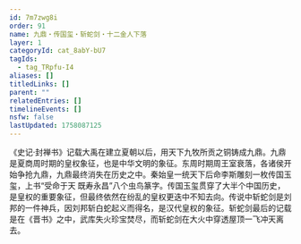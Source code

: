 ```yaml
---
id: 7m7zwg8i
order: 91
name: 九鼎・传国玺・斩蛇剑・十二金人下落
layer: 1
categoryId: cat_8abY-bU7
tagIds:
  - tag_TRpfu-I4
aliases: []
titledLinks: []
parent: ""
relatedEntries: []
timelineEvents: []
nsfw: false
lastUpdated: 1758087125
---
```


《史记·封禅书》记载大禹在建立夏朝以后，用天下九牧所贡之铜铸成九鼎。九鼎是夏商周时期的皇权象征，也是中华文明的象征。东周时期周王室衰落，各诸侯开始争抢九鼎，九鼎最终消失在历史之中。秦始皇一统天下后命李斯雕刻一枚传国玉玺，上书“受命于天 既寿永昌”八个虫鸟篆字。传国玉玺贯穿了大半个中国历史，是皇权的重要象征，但最终依然在纷乱的皇权更迭中不知去向。传说中斩蛇剑是刘邦的一件神兵，因刘邦斩白蛇起义而得名，是汉代皇权的象征。斩蛇剑最后的记载是在《晋书》之中，武库失火珍宝焚尽，而斩蛇剑在大火中穿透屋顶一飞冲天离去。